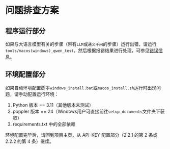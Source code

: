 # 问题排查方案

## 程序运行部分

如果与大语言模型有关的步骤（带有`LLM`或`通义千问`的步骤）运行出错，请运行`tools/macos(windows)_qwen_test`，然后根据报错结果进行处理，可参见[错误信息](https://help.aliyun.com/zh/model-studio/error-code?spm=a2c4g.11186623.help-menu-2400256.d_2_13_0.57704c44CQVCqj)。

## 环境配置部分

如果自动环境配置脚本`windows_install.bat`或`macos_install.sh`运行时出现问题，请手动配置运行环境：

1. Python 版本 == 3.11（其他版本未测试）
2. poppler 版本 == 24（Windows用户可直接前往`setup_documents`文件夹下获取）
3. requirements.txt 中的全部依赖

环境配置完毕后，请回到项目主页，从 API-KEY 配置部分（2.2.1 的第 2 条或 2.2.2 的第 4 条）继续。